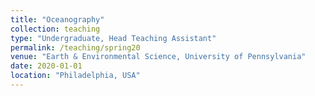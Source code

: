 ```yaml
---
title: "Oceanography"
collection: teaching
type: "Undergraduate, Head Teaching Assistant"
permalink: /teaching/spring20
venue: "Earth & Environmental Science, University of Pennsylvania"
date: 2020-01-01
location: "Philadelphia, USA"
---
```

